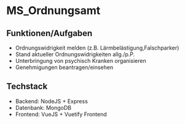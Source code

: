 # MS_Ordnungsamt

## Funktionen/Aufgaben
 - Ordnungswidrigkeit melden (z.B. Lärmbelästigung,Falschparker)
 - Stand aktueller Ordnungswidrigkeiten allg./p.P.
 - Unterbringung von psychisch Kranken organisieren
 - Genehmigungen beantragen/einsehen

## Techstack
 - Backend: NodeJS + Express
 - Datenbank: MongoDB
 - Frontend: VueJS + Vuetify Frontend
